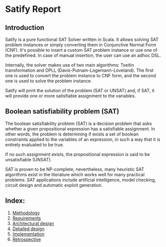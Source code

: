 # Satify Report

## Introduction

Satify is a pure functional SAT Solver written in Scala.
It allows solving SAT problem instances or simply converting them in Conjunctive Normal Form (CNF).
It's possible to insert a custom SAT problem instance or use one of the predefined.
In case of manual insertion, the user can use an adhoc DSL.

Internally, the solver makes use of two main algorithms: Tseitin transformation and DPLL 
(Davis-Putnam-Logemann-Loveland).
The first one is used to convert the problem instance to CNF form, and the second one is used to solve the problem
instance.

Satify will print the solution of the problem (SAT or UNSAT) and, if SAT, it will provide one or more satisfiable
assignment to the variables.

## Boolean satisfiability problem (SAT)

The boolean satisfiability problem (SAT) is a decision problem that asks whether a given propositional expression has a
satisfiable assignment.
In other words, the problem is determining if exists a set of boolean constraints applied to the variables of an
expression, in such a way that it is entirely evaluated to be true.

If no such assignment exists, the propositional expression is said to be unsatisfiable (UNSAT).

SAT is proven to be NP-complete, nevertheless, many heuristic SAT algorithms exist in the literature which works well
for many practical problems.
SAT applications include artificial intelligence, model checking, circuit design and automatic exploit generation.

## Index:

1. [Methodology](1-methodology.md)
2. [Requirements](2-requirements.md)
3. [Architectural design](3-architectural-design.md)
4. [Detailed design](4-detailed-design.md)
5. [Implementation](5-implementation.md)
6. [Retrospective](6-retrospective.md)

